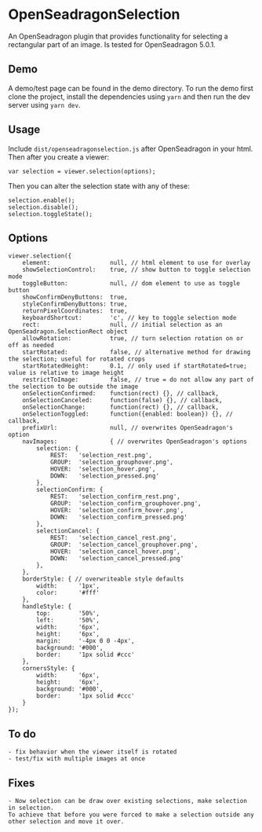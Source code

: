 # OpenSeadragonSelection

An OpenSeadragon plugin that provides functionality for selecting a rectangular part of an image. Is tested for
OpenSeadragon 5.0.1.

## Demo

A demo/test page can be found in the demo directory. To run the demo first clone the project, install the dependencies
using `yarn` and then run the dev server using `yarn dev`.

## Usage

Include `dist/openseadragonselection.js` after OpenSeadragon in your html. Then after you create a viewer:

    var selection = viewer.selection(options);

Then you can alter the selection state with any of these:

    selection.enable();
    selection.disable();
    selection.toggleState();

## Options

    viewer.selection({
        element:                 null, // html element to use for overlay
        showSelectionControl:    true, // show button to toggle selection mode
        toggleButton:            null, // dom element to use as toggle button
        showConfirmDenyButtons:  true,
        styleConfirmDenyButtons: true,
        returnPixelCoordinates:  true,
        keyboardShortcut:        'c', // key to toggle selection mode
        rect:                    null, // initial selection as an OpenSeadragon.SelectionRect object
        allowRotation:           true, // turn selection rotation on or off as needed
        startRotated:            false, // alternative method for drawing the selection; useful for rotated crops
        startRotatedHeight:      0.1, // only used if startRotated=true; value is relative to image height
        restrictToImage:         false, // true = do not allow any part of the selection to be outside the image
        onSelectionConfirmed:    function(rect) {}, // callback,
        onSelectionCanceled:     function(false) {}, // callback,
        onSelectionChange:       function(rect) {}, // callback,
        onSelectionToggled:      function({enabled: boolean}) {}, // callback,
        prefixUrl:               null, // overwrites OpenSeadragon's option
        navImages:               { // overwrites OpenSeadragon's options
            selection: {
                REST:   'selection_rest.png',
                GROUP:  'selection_grouphover.png',
                HOVER:  'selection_hover.png',
                DOWN:   'selection_pressed.png'
            },
            selectionConfirm: {
                REST:   'selection_confirm_rest.png',
                GROUP:  'selection_confirm_grouphover.png',
                HOVER:  'selection_confirm_hover.png',
                DOWN:   'selection_confirm_pressed.png'
            },
            selectionCancel: {
                REST:   'selection_cancel_rest.png',
                GROUP:  'selection_cancel_grouphover.png',
                HOVER:  'selection_cancel_hover.png',
                DOWN:   'selection_cancel_pressed.png'
            },
        },
        borderStyle: { // overwriteable style defaults
            width:      '1px',
            color:      '#fff'
        },
        handleStyle: {
            top:        '50%',
            left:       '50%',
            width:      '6px',
            height:     '6px',
            margin:     '-4px 0 0 -4px',
            background: '#000',
            border:     '1px solid #ccc'
        },
        cornersStyle: {
            width:      '6px',
            height:     '6px',
            background: '#000',
            border:     '1px solid #ccc'
        }
    });

## To do

    - fix behavior when the viewer itself is rotated
    - test/fix with multiple images at once

## Fixes
    - Now selection can be draw over existing selections, make selection in selection.
    To achieve that before you were forced to make a selection outside any other selection and move it over.
